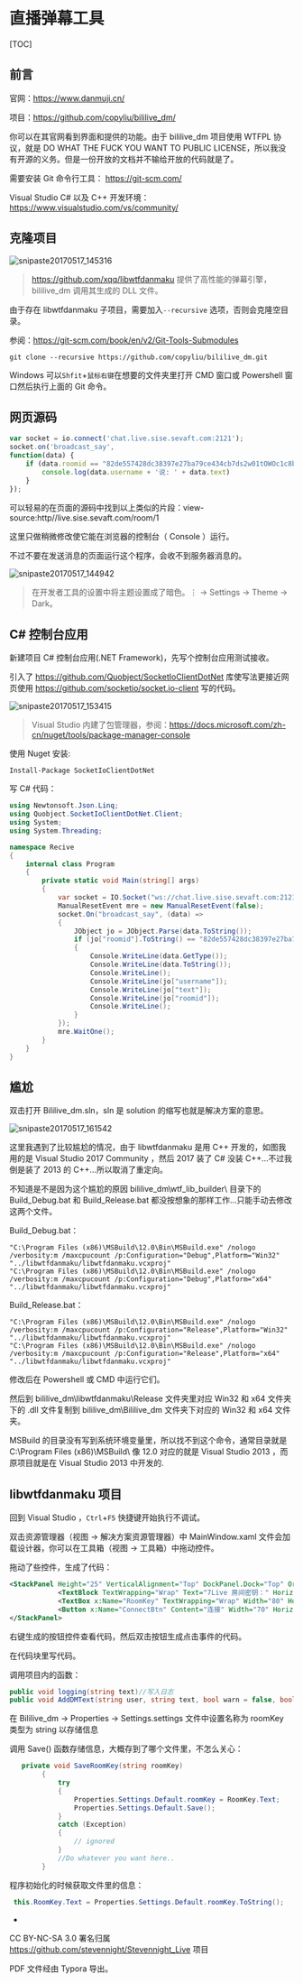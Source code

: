 # 直播弹幕工具

[TOC]

## 前言

官网：https://www.danmuji.cn/

项目：https://github.com/copyliu/bililive_dm/ 

你可以在其官网看到界面和提供的功能。由于 bililive_dm 项目使用 WTFPL 协议，就是  DO WHAT THE FUCK YOU WANT TO PUBLIC LICENSE，所以我没有开源的义务。但是一份开放的文档并不输给开放的代码就是了。

需要安装 Git 命令行工具： https://git-scm.com/ 

Visual Studio  C# 以及 C++ 开发环境：https://www.visualstudio.com/vs/community/

## 克隆项目

![snipaste20170517_145316](snipaste20170517_145316.png)

> https://github.com/xqq/libwtfdanmaku 提供了高性能的弹幕引擎，bililive_dm 调用其生成的 DLL 文件。

由于存在 libwtfdanmaku 子项目，需要加入`--recursive` 选项，否则会克隆空目录。

参阅：https://git-scm.com/book/en/v2/Git-Tools-Submodules

```shell
git clone --recursive https://github.com/copyliu/bililive_dm.git
```

Windows 可以`Shfit`+`鼠标右键`在想要的文件夹里打开 CMD 窗口或 Powershell 窗口然后执行上面的 Git 命令。

## 网页源码

```javascript
var socket = io.connect('chat.live.sise.sevaft.com:2121');
socket.on('broadcast_say',
function(data) {
    if (data.roomid == "82de557428dc38397e27ba79ce434cb7ds2w01tOWOc1c8bb17ee") {
        console.log(data.username + '说: ' + data.text)
    }
});
```

可以轻易的在页面的源码中找到以上类似的片段：view-source:http//live.sise.sevaft.com/room/1

这里只做稍微修改使它能在浏览器的控制台（ Console ）运行。

不过不要在发送消息的页面运行这个程序，会收不到服务器消息的。

![snipaste20170517_144942](snipaste20170517_144942.png)

>在开发者工具的设置中将主题设置成了暗色。⋮ → Settings → Theme → Dark。

## C# 控制台应用

新建项目 C# 控制台应用(.NET Framework)，先写个控制台应用测试接收。

引入了 https://github.com/Quobject/SocketIoClientDotNet 库使写法更接近网页使用 https://github.com/socketio/socket.io-client 写的代码。

![snipaste20170517_153415](snipaste20170517_153415.png)

> Visual Studio 内建了包管理器，参阅：https://docs.microsoft.com/zh-cn/nuget/tools/package-manager-console

使用 Nuget 安装:

```
Install-Package SocketIoClientDotNet
```

写 C# 代码：

```c#
using Newtonsoft.Json.Linq;
using Quobject.SocketIoClientDotNet.Client;
using System;
using System.Threading;

namespace Recive
{
    internal class Program
    {
        private static void Main(string[] args)
        {
            var socket = IO.Socket("ws://chat.live.sise.sevaft.com:2121");
            ManualResetEvent mre = new ManualResetEvent(false);
            socket.On("broadcast_say", (data) =>
            {
                JObject jo = JObject.Parse(data.ToString());
                if (jo["roomid"].ToString() == "82de557428dc38397e27ba79ce434cb7ds2w01tOWOc1c8bb17ee")
                {
                    Console.WriteLine(data.GetType());
                    Console.WriteLine(data.ToString());
                    Console.WriteLine();
                    Console.WriteLine(jo["username"]);
                    Console.WriteLine(jo["text"]);
                    Console.WriteLine(jo["roomid"]);
                    Console.WriteLine();
                }
            });
            mre.WaitOne();
        }
    }
}
```

## 尴尬

双击打开 Bililive_dm.sln，sln 是 solution 的缩写也就是解决方案的意思。

![snipaste20170517_161542](snipaste20170517_161542.png)

这里我遇到了比较尴尬的情况，由于 libwtfdanmaku 是用 C++ 开发的，如图我用的是 Visual Studio 2017 Community ，然后 2017 装了 C# 没装 C++...不过我倒是装了 2013 的 C++...所以取消了重定向。

不知道是不是因为这个尴尬的原因 bililive_dm\wtf_lib_builder\ 目录下的 Build_Debug.bat 和 Build_Release.bat 都没按想象的那样工作...只能手动去修改这两个文件。

Build_Debug.bat：

```shell
"C:\Program Files (x86)\MSBuild\12.0\Bin\MSBuild.exe" /nologo /verbosity:m /maxcpucount /p:Configuration="Debug",Platform="Win32" "../libwtfdanmaku/libwtfdanmaku.vcxproj"
"C:\Program Files (x86)\MSBuild\12.0\Bin\MSBuild.exe" /nologo /verbosity:m /maxcpucount /p:Configuration="Debug",Platform="x64" "../libwtfdanmaku/libwtfdanmaku.vcxproj"
```

Build_Release.bat：

```shell
"C:\Program Files (x86)\MSBuild\12.0\Bin\MSBuild.exe" /nologo /verbosity:m /maxcpucount /p:Configuration="Release",Platform="Win32" "../libwtfdanmaku/libwtfdanmaku.vcxproj"
"C:\Program Files (x86)\MSBuild\12.0\Bin\MSBuild.exe" /nologo /verbosity:m /maxcpucount /p:Configuration="Release",Platform="x64" "../libwtfdanmaku/libwtfdanmaku.vcxproj"
```

修改后在 Powershell 或 CMD 中运行它们。

然后到 bililive_dm\libwtfdanmaku\Release 文件夹里对应 Win32 和 x64 文件夹下的 .dll 文件复制到 bililive_dm\Bililive_dm 文件夹下对应的 Win32 和 x64 文件夹。

MSBuild 的目录没有写到系统环境变量里，所以找不到这个命令，通常目录就是 C:\Program Files (x86)\MSBuild\ 像 12.0 对应的就是 Visual Studio 2013 ，而原项目就是在 Visual Studio 2013 中开发的.

## libwtfdanmaku 项目

回到 Visual Studio ，`Ctrl`+`F5` 快捷键开始执行不调试。

双击资源管理器（视图 → 解决方案资源管理器）中 MainWindow.xaml 文件会加载设计器，你可以在工具箱（视图 → 工具箱）中拖动控件。

拖动了些控件，生成了代码：

```xml
<StackPanel Height="25" VerticalAlignment="Top" DockPanel.Dock="Top" Orientation="Horizontal">
            <TextBlock TextWrapping="Wrap" Text="7Live 房间密钥：" HorizontalAlignment="Left" VerticalAlignment="Center" />
            <TextBox x:Name="RoomKey" TextWrapping="Wrap" Width="80" HorizontalAlignment="Left" VerticalAlignment="Center" />
            <Button x:Name="ConnectBtn" Content="连接" Width="70" HorizontalAlignment="Left" VerticalAlignment="Center" Margin="28,0,0,0" Click="ConnectBtn_Click" />
</StackPanel>
```

右键生成的按钮控件查看代码，然后双击按钮生成点击事件的代码。

在代码块里写代码。

调用项目内的函数：

```c#
public void logging(string text)//写入日志
public void AddDMText(string user, string text, bool warn = false, bool foreceenablefullscreen = false)//弹幕弹窗
```

在 Bililive_dm → Properties → Settings.settings 文件中设置名称为 roomKey 类型为 string 以存储信息

调用 Save() 函数存储信息，大概存到了哪个文件里，不怎么关心：

```c#
   private void SaveRoomKey(string roomKey)
        {
            try
            {
                Properties.Settings.Default.roomKey = RoomKey.Text;
                Properties.Settings.Default.Save();
            }
            catch (Exception)
            {
                // ignored
            }
            //Do whatever you want here..
        }
```

程序初始化的时候获取文件里的信息：

```c#
 this.RoomKey.Text = Properties.Settings.Default.roomKey.ToString();
```
-

CC BY-NC-SA 3.0 署名归属 https://github.com/stevennight/Stevennight_Live 项目

PDF 文件经由 Typora 导出。